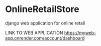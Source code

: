 # OnlineRetailStore
django web application for online retail 

LINK TO WEB APPLICATION
https://myweb-app.onrender.com/account/dashboard
